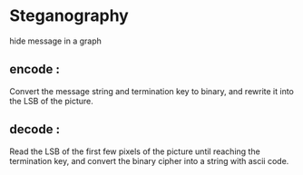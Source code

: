 # Steganography
hide message in a graph 


## encode : 
Convert the message string and termination key to binary, and rewrite it into the LSB of the picture.

## decode :
Read the LSB of the first few pixels of the picture until reaching the termination key, and convert the binary cipher into a string with ascii code.
